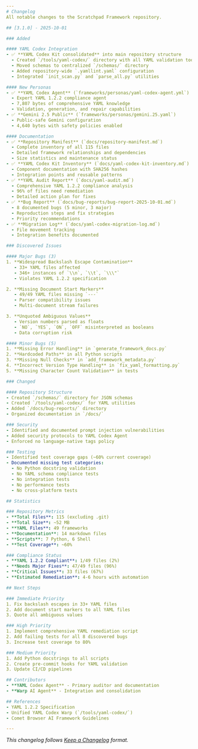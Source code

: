 ```yaml
---
# Changelog
All notable changes to the Scratchpad Framework repository.

## [3.1.0] - 2025-10-01

### Added

#### YAML Codex Integration
- ✅ **YAML Codex Kit consolidated** into main repository structure
  - Created `/tools/yaml-codex/` directory with all YAML validation tools
  - Moved schemas to centralized `/schemas/` directory
  - Added repository-wide `.yamllint.yaml` configuration
  - Integrated `init_scan.py` and `parse_all.py` utilities

#### New Personas
- ✅ **YAML Codex Agent** (`frameworks/personas/yaml-codex-agent.yml`)
  - Expert YAML 1.2.2 compliance agent
  - 7,807 bytes of comprehensive YAML knowledge
  - Validation, generation, and repair capabilities
- ✅ **Gemini 2.5 Public** (`frameworks/personas/gemini.25.yaml`)
  - Public-safe Gemini configuration
  - 4,640 bytes with safety policies enabled

#### Documentation
- ✅ **Repository Manifest** (`docs/repository-manifest.md`)
  - Complete inventory of all 115 files
  - Detailed framework relationships and dependencies
  - Size statistics and maintenance status
- ✅ **YAML Codex Kit Inventory** (`docs/yaml-codex-kit-inventory.md`)
  - Component documentation with SHA256 hashes
  - Integration points and reusable patterns
- ✅ **YAML Audit Report** (`docs/yaml-audit.md`)
  - Comprehensive YAML 1.2.2 compliance analysis
  - 96% of files need remediation
  - Detailed action plan for fixes
- ✅ **Bug Report** (`docs/bug-reports/bug-report-2025-10-01.md`)
  - 8 documented bugs (5 minor, 3 major)
  - Reproduction steps and fix strategies
  - Priority recommendations
- ✅ **Migration Log** (`docs/yaml-codex-migration-log.md`)
  - File movement tracking
  - Integration benefits documented

### Discovered Issues

#### Major Bugs (3)
1. **Widespread Backslash Escape Contamination**
   - 33+ YAML files affected
   - 346+ instances of `\\n`, `\\t`, `\\\"`
   - Violates YAML 1.2.2 specification

2. **Missing Document Start Markers**
   - 49/49 YAML files missing `---`
   - Parser compatibility issues
   - Multi-document stream failures

3. **Unquoted Ambiguous Values**
   - Version numbers parsed as floats
   - `NO`, `YES`, `ON`, `OFF` misinterpreted as booleans
   - Data corruption risk

#### Minor Bugs (5)
1. **Missing Error Handling** in `generate_framework_docs.py`
2. **Hardcoded Paths** in all Python scripts
3. **Missing Null Checks** in `add_framework_metadata.py`
4. **Incorrect Version Type Handling** in `fix_yaml_formatting.py`
5. **Missing Character Count Validation** in tests

### Changed

#### Repository Structure
- Created `/schemas/` directory for JSON schemas
- Created `/tools/yaml-codex/` for YAML utilities
- Added `/docs/bug-reports/` directory
- Organized documentation in `/docs/`

### Security
- Identified and documented prompt injection vulnerabilities
- Added security protocols to YAML Codex Agent
- Enforced no language-native tags policy

### Testing
- Identified test coverage gaps (~60% current coverage)
- Documented missing test categories:
  - No Python docstring validation
  - No YAML schema compliance tests
  - No integration tests
  - No performance tests
  - No cross-platform tests

## Statistics

### Repository Metrics
- **Total Files**: 115 (excluding .git)
- **Total Size**: ~52 MB
- **YAML Files**: 49 frameworks
- **Documentation**: 14 markdown files
- **Scripts**: 7 Python, 6 Shell
- **Test Coverage**: ~60%

### Compliance Status
- **YAML 1.2.2 Compliant**: 1/49 files (2%)
- **Needs Major Fixes**: 47/49 files (96%)
- **Critical Issues**: 33 files (67%)
- **Estimated Remediation**: 4-6 hours with automation

## Next Steps

### Immediate Priority
1. Fix backslash escapes in 33+ YAML files
2. Add document start markers to all YAML files
3. Quote all ambiguous values

### High Priority
1. Implement comprehensive YAML remediation script
2. Add failing tests for all 8 discovered bugs
3. Increase test coverage to 80%

### Medium Priority
1. Add Python docstrings to all scripts
2. Create pre-commit hooks for YAML validation
3. Update CI/CD pipelines

## Contributors
- **YAML Codex Agent** - Primary auditor and documentation
- **Warp AI Agent** - Integration and consolidation

## References
- YAML 1.2.2 Specification
- Unified YAML Codex Warp (`/tools/yaml-codex/`)
- Comet Browser AI Framework Guidelines

---
```


*This changelog follows [Keep a Changelog](https://keepachangelog.com/) format.*